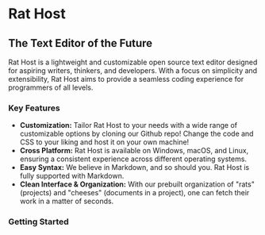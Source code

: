# Rat Host
## The Text Editor of the Future

Rat Host is a lightweight and customizable open source text editor designed for aspiring writers, thinkers, and developers. With a focus on simplicity and extensibility, Rat Host aims to provide a seamless coding experience for programmers of all levels.

### Key Features
- **Customization:** Tailor Rat Host to your needs with a wide range of customizable options by cloning our Github repo! Change the code and CSS to your liking and host it on your own machine!
- **Cross Platform:** Rat Host is available on Windows, macOS, and Linux, ensuring a consistent experience across different operating systems.
- **Easy Syntax:** We believe in Markdown, and so should you. Rat Host is fully supported with Markdown.
- **Clean Interface & Organization:** With our prebuilt organization of "rats" (projects) and "cheeses" (documents in a project), one can fetch their work in a matter of seconds.


### Getting Started